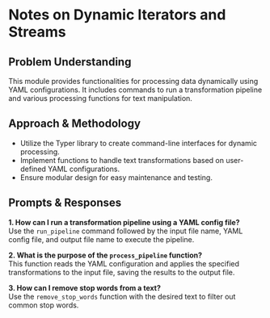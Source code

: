 # Notes on Dynamic Iterators and Streams

## Problem Understanding
This module provides functionalities for processing data dynamically using YAML configurations. It includes commands to run a transformation pipeline and various processing functions for text manipulation.

## Approach & Methodology
- Utilize the Typer library to create command-line interfaces for dynamic processing.
- Implement functions to handle text transformations based on user-defined YAML configurations.
- Ensure modular design for easy maintenance and testing.

## Prompts & Responses
**1. How can I run a transformation pipeline using a YAML config file?**  
Use the `run_pipeline` command followed by the input file name, YAML config file, and output file name to execute the pipeline.

**2. What is the purpose of the `process_pipeline` function?**  
This function reads the YAML configuration and applies the specified transformations to the input file, saving the results to the output file.

**3. How can I remove stop words from a text?**  
Use the `remove_stop_words` function with the desired text to filter out common stop words.
